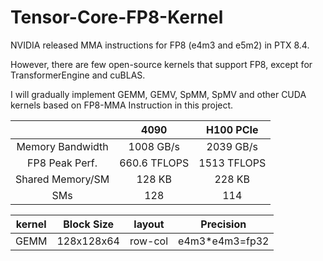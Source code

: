 # Tensor-Core-FP8-Kernel

NVIDIA released MMA instructions for FP8 (e4m3 and e5m2) in PTX 8.4.

However, there are few open-source kernels that support FP8, except for TransformerEngine and cuBLAS.

I will gradually implement GEMM, GEMV, SpMM, SpMV and other CUDA kernels based on FP8-MMA Instruction in this project.


|                  |     4090     |  H100 PCIe  |
|:----------------:|:------------:|:-----------:|
| Memory Bandwidth |   1008 GB/s  |  2039 GB/s  |
|  FP8 Peak Perf.  | 660.6 TFLOPS | 1513 TFLOPS |
| Shared Memory/SM |    128 KB    |    228 KB   |
|        SMs       |      128     |     114     |

|kernel|Block Size| layout |Precision|
|------|--------|------|------|
|GEMM  |128x128x64|row-col|e4m3*e4m3=fp32|

